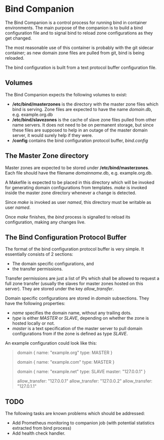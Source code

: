 Bind Companion
==============

The Bind Companion is a control process for running bind in container environments. The main purpose of the companion is to build a bind configuration file and to signal bind to reload zone configurations as they get changed.

The most reasonable use of this container is probably with the git sidecar container; as new domain zone files are pulled from git, bind is being reloaded.

The bind configuration is built from a text protocol buffer configuration file.

Volumes
-------

The Bind Companion expects the following volumes to exist:

 * **/etc/bind/masterzones** is the directory with the master zone files which bind is serving. Zone files are expected to have the name *domain*.db, e.g. example.org.db
 * **/etc/bind/slavezones** is the cache of slave zone files pulled from other name servers. It does not need to be on permanent storage, but since these files are supposed to help in an outage of the master domain server, it would surely help if they were.
 * **/config** contains the bind configuration protocol buffer, *bind.config*

The Master Zone directory
-------------------------

Master zones are expected to be stored under **/etc/bind/masterzones**. Each file should have the filename *domainname*.db, e.g. example.org.db.

A Makefile is expected to be placed in this directory which will be invoked for generating domain configurations from templates. *make* is invoked inside the master zone directory whenever a change is detected.

Since *make* is invoked as user *named*, this directory must be writable as user *named*.

Once *make* finishes, the *bind* process is signalled to reload its configuration, making any changes live.

The Bind Configuration Protocol Buffer
--------------------------------------

The format of the bind configuration protocol buffer is very simple. It essentially consists of 2 sections:

 * The domain specific configurations, and
 * the transfer permissions.

Transfer permissions are just a list of IPs which shall be allowed to request a full zone transfer (usually the slaves for master zones hosted on this server). They are stored under the key *allow_transfer*.

Domain specific configurations are stored in *domain* subsections. They have the following properties:

 * *name* specifies the domain name, without any trailing dots.
 * *type* is either *MASTER* or *SLAVE*, depending on whether the zone is hosted locally or not.
 * *master* is a text specification of the master server to pull domain configurations from if the zone is defined as type *SLAVE*.

An example configuration could look like this:

> domain {
>    name: "example.org"
>    type: MASTER
> }
>
> domain {
>    name: "example.com"
>    type: MASTER
> }
>
> domain {
>    name: "example.net"
>    type: SLAVE
>    master: "127.0.0.1"
> }
>
> allow_transfer: "127.0.0.1"
> allow_transfer: "127.0.0.2"
> allow_transfer: "127.0.1.1"

TODO
----

The following tasks are known problems which should be addressed:

 * Add Prometheus monitoring to companion job (with potential statistics
   extracted from bind process)
 * Add health check handler.
